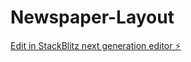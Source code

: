 # Newspaper-Layout

[Edit in StackBlitz next generation editor ⚡️](https://stackblitz.com/~/github.com/vipul156/Newspaper-Layout)